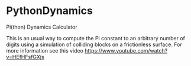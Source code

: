 # PythonDynamics
Pi(thon) Dynamics Calculator

This is an usual way to compute the Pi constant to an arbitrary number of digits using a simulation of colliding blocks on a frictionless surface.
For more information see this video https://www.youtube.com/watch?v=HEfHFsfGXjs
